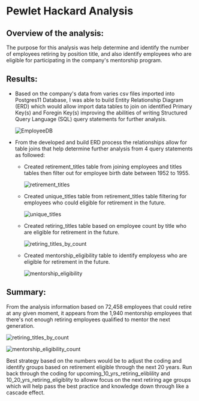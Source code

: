 # Pewlet Hackard Analysis

## Overview of the analysis:
The purpose for this analysis was help determine and identify the number of employees retiring by position title, and also identify employees who are eligible for participating in the company's mentorship program.

## Results:
- Based on the company's data from varies csv files imported into Postgres11 Database, I was able to build Entity Relationship Diagram (ERD) which would allow import data tables to join on identified Primary Key(s) and Foregin Key(s) improving the abilities of writing Structured Query Language (SQL) query statements for further analysis.
               
  ![EmployeeDB](https://user-images.githubusercontent.com/92836648/146655638-31da4d17-98f6-4b9d-bee7-2281e1d8ff0c.png)

- From the developed and build ERD process the relationships allow for table joins that help determine further analysis from 4 query statements as followed:

  - Created retirement_titles table from joining employees and titles tables then filter out for employee birth date between 1952 to 1955.

    ![retirement_titles](https://user-images.githubusercontent.com/92836648/146655820-2e96eba2-c41b-4897-9ce9-7941392186b6.png)
    
  - Created unique_titles table from retirement_titles table filtering for employees who could eligible for retirement in the future.

    ![unique_titles](https://user-images.githubusercontent.com/92836648/146655821-78fdb71b-df08-455d-b455-c5f0c46300ba.png)

  - Created retiring_titles table based on employee count by title who are eligible for retirement in the future.

    ![retiring_titles_by_count](https://user-images.githubusercontent.com/92836648/146655823-e0454c82-f780-49f0-922f-1b19e1322519.png)
    
  - Created mentorship_eligibility table to identify employess who are eligible for retirement in the future.

    ![mentorship_eligibility](https://user-images.githubusercontent.com/92836648/146655824-7afc344f-00ef-40e5-9b2a-55a6865458a6.png)

## Summary:
From the analysis information based on 72,458 employees that could retire at any given moment, it appears from the 1,940 mentorship employees that there's not enough retiring employees qualified to mentor the next generation.

  ![retiring_titles_by_count](https://user-images.githubusercontent.com/92836648/146655823-e0454c82-f780-49f0-922f-1b19e1322519.png)
  
  ![mentorship_eligibility_count](https://user-images.githubusercontent.com/92836648/146655828-543c8edc-ea65-455c-9e4e-d9aeda779135.png)
  
Best strategy based on the numbers would be to adjust the coding and identify groups based on retirement eligible through the next 20 years. Run back through the coding for upcoming_10_yrs_retiring_eliblility and 10_20_yrs_retiring_eligiblity to alloww focus on the next retiring age groups which will help pass the best practice and knowledge down through like a cascade effect.
